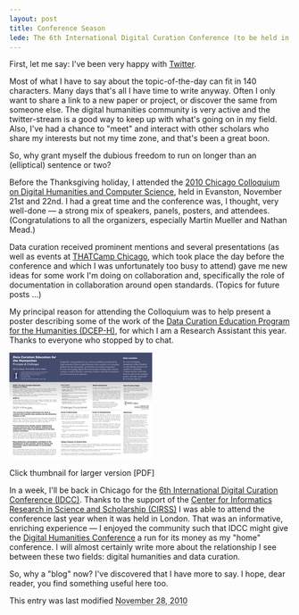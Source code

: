 ```yaml
---
layout: post
title: Conference Season
lede: The 6th International Digital Curation Conference (to be held in Chicago) follows the recently-concluded Chicago Colloquium on Digital Humanities and Computer Science &#8212; it's conference season for me &#8212; as good a reason as any to add a place for more long-form writing to this site
---
```


First, let me say: I've been very happy with [Twitter][twitter]. 

Most of what I have to say about the topic-of-the-day can fit in 140 characters. Many days that's all I have time to write anyway. Often I only want to share a link to a new paper or project, or discover the same from someone else. The digital humanities community is very active and the twitter-stream is a good way to keep up with what's going on in my field. Also, I've had a chance to "meet" and interact with other scholars who share my interests but not my time zone, and that's been a great boon.

So, why grant myself the dubious freedom to run on longer than an (elliptical) sentence or two?

Before the Thanksgiving holiday, I attended the [2010 Chicago Colloquium on Digital Humanities and Computer Science][dhcs], held in Evanston, November 21st and 22nd. I had a great time and the conference was, I thought, very well-done &#8212; a strong mix of speakers, panels, posters, and attendees. (Congratulations to all the organizers, especially Martin Mueller and Nathan Mead.)

Data curation received prominent mentions and several presentations (as well as events at [THATCamp Chicago][thatcamp], which took place the day before the conference and which I was unfortunately too busy to attend) gave me new ideas for some work I'm doing on collaboration and, specifically the role of documentation in collaboration around open standards. (Topics for future posts ...)

My principal reason for attending the Colloquium was to help present a poster describing some of the work of the [Data Curation Education Program for the Humanities (DCEP-H)][dceph], for which I am a Research Assistant this year. Thanks to everyone who stopped by to chat.

<div class="post-image" >
<a href="/renear_munoz_trainor-dhcs10-poster.pdf" target="_blank"><img src="/images/poster_thumbnail.png" alt="thumbnail of dcep-h poster"></a>
<p>Click thumbnail for larger version [PDF]</p>
</div>

In a week, I'll be back in Chicago for the [6th International Digital Curation Conference (IDCC)][idcc]. Thanks to the support of the [Center for Informatics Research in Science and Scholarship (CIRSS)][cirss] I was able to attend the conference last year when it was held in London. That was an informative, enriching experience &#8212; I enjoyed the community such that IDCC might give the [Digital Humanities Conference][dh11] a run for its money as my "home" conference. I will almost certainly write more about the relationship I see between these two fields: digital humanities and data curation.

So, why a "blog" now? I've discovered that I have more to say. I hope, dear reader, you find something useful here too.

<div class="timestamp">
<p class="timestamp">This entry was last modified <abbr class="timeago" title="2010-11-28 22:39:07">November 28, 2010</abbr></p>
</div>

[twitter]: http://twitter.com/trevormunoz
[dhcs]: http://chicagocolloquium.org/
[thatcamp]: http://lucian.uchicago.edu/blogs/thatcampchicago/
[cirss]:http://cirss.lis.illinois.edu/
[idcc]: http://www.dcc.ac.uk/events/conferences/6th-international-digital-curation-conference
[dh11]: https://dh2011.stanford.edu/
[dceph]: http://cirss.lis.illinois.edu/CollMeta/dcep.html